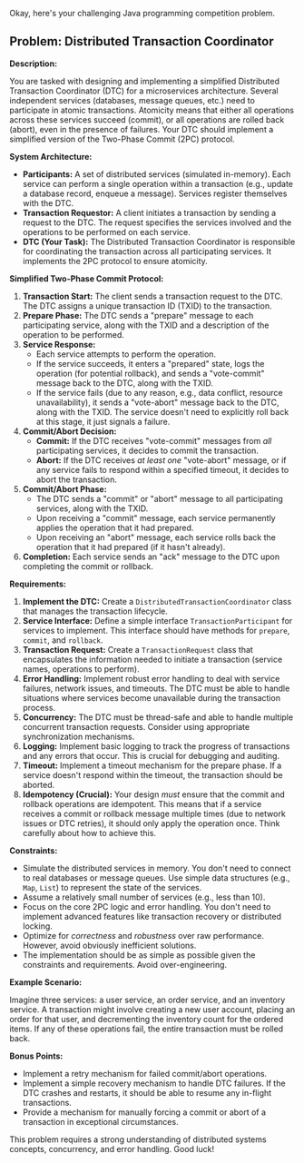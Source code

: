 Okay, here's your challenging Java programming competition problem.

## Problem: Distributed Transaction Coordinator

**Description:**

You are tasked with designing and implementing a simplified Distributed Transaction Coordinator (DTC) for a microservices architecture.  Several independent services (databases, message queues, etc.) need to participate in atomic transactions. Atomicity means that either all operations across these services succeed (commit), or all operations are rolled back (abort), even in the presence of failures. Your DTC should implement a simplified version of the Two-Phase Commit (2PC) protocol.

**System Architecture:**

*   **Participants:** A set of distributed services (simulated in-memory). Each service can perform a single operation within a transaction (e.g., update a database record, enqueue a message). Services register themselves with the DTC.
*   **Transaction Requestor:** A client initiates a transaction by sending a request to the DTC. The request specifies the services involved and the operations to be performed on each service.
*   **DTC (Your Task):** The Distributed Transaction Coordinator is responsible for coordinating the transaction across all participating services. It implements the 2PC protocol to ensure atomicity.

**Simplified Two-Phase Commit Protocol:**

1.  **Transaction Start:** The client sends a transaction request to the DTC. The DTC assigns a unique transaction ID (TXID) to the transaction.
2.  **Prepare Phase:** The DTC sends a "prepare" message to each participating service, along with the TXID and a description of the operation to be performed.
3.  **Service Response:**
    *   Each service attempts to perform the operation.
    *   If the service succeeds, it enters a "prepared" state, logs the operation (for potential rollback), and sends a "vote-commit" message back to the DTC, along with the TXID.
    *   If the service fails (due to any reason, e.g., data conflict, resource unavailability), it sends a "vote-abort" message back to the DTC, along with the TXID. The service doesn't need to explicitly roll back at this stage, it just signals a failure.
4.  **Commit/Abort Decision:**
    *   **Commit:** If the DTC receives "vote-commit" messages from *all* participating services, it decides to commit the transaction.
    *   **Abort:** If the DTC receives *at least one* "vote-abort" message, or if any service fails to respond within a specified timeout, it decides to abort the transaction.
5.  **Commit/Abort Phase:**
    *   The DTC sends a "commit" or "abort" message to all participating services, along with the TXID.
    *   Upon receiving a "commit" message, each service permanently applies the operation that it had prepared.
    *   Upon receiving an "abort" message, each service rolls back the operation that it had prepared (if it hasn't already).
6.  **Completion:** Each service sends an "ack" message to the DTC upon completing the commit or rollback.

**Requirements:**

1.  **Implement the DTC:**  Create a `DistributedTransactionCoordinator` class that manages the transaction lifecycle.
2.  **Service Interface:** Define a simple interface `TransactionParticipant` for services to implement.  This interface should have methods for `prepare`, `commit`, and `rollback`.
3.  **Transaction Request:** Create a `TransactionRequest` class that encapsulates the information needed to initiate a transaction (service names, operations to perform).
4.  **Error Handling:** Implement robust error handling to deal with service failures, network issues, and timeouts.  The DTC must be able to handle situations where services become unavailable during the transaction process.
5.  **Concurrency:** The DTC must be thread-safe and able to handle multiple concurrent transaction requests. Consider using appropriate synchronization mechanisms.
6.  **Logging:** Implement basic logging to track the progress of transactions and any errors that occur. This is crucial for debugging and auditing.
7.  **Timeout:** Implement a timeout mechanism for the prepare phase. If a service doesn't respond within the timeout, the transaction should be aborted.
8.  **Idempotency (Crucial):** Your design *must* ensure that the commit and rollback operations are idempotent. This means that if a service receives a commit or rollback message multiple times (due to network issues or DTC retries), it should only apply the operation once.  Think carefully about how to achieve this.

**Constraints:**

*   Simulate the distributed services in memory.  You don't need to connect to real databases or message queues.  Use simple data structures (e.g., `Map`, `List`) to represent the state of the services.
*   Assume a relatively small number of services (e.g., less than 10).
*   Focus on the core 2PC logic and error handling.  You don't need to implement advanced features like transaction recovery or distributed locking.
*   Optimize for *correctness* and *robustness* over raw performance. However, avoid obviously inefficient solutions.
*   The implementation should be as simple as possible given the constraints and requirements. Avoid over-engineering.

**Example Scenario:**

Imagine three services: a user service, an order service, and an inventory service. A transaction might involve creating a new user account, placing an order for that user, and decrementing the inventory count for the ordered items.  If any of these operations fail, the entire transaction must be rolled back.

**Bonus Points:**

*   Implement a retry mechanism for failed commit/abort operations.
*   Implement a simple recovery mechanism to handle DTC failures.  If the DTC crashes and restarts, it should be able to resume any in-flight transactions.
*   Provide a mechanism for manually forcing a commit or abort of a transaction in exceptional circumstances.

This problem requires a strong understanding of distributed systems concepts, concurrency, and error handling. Good luck!
